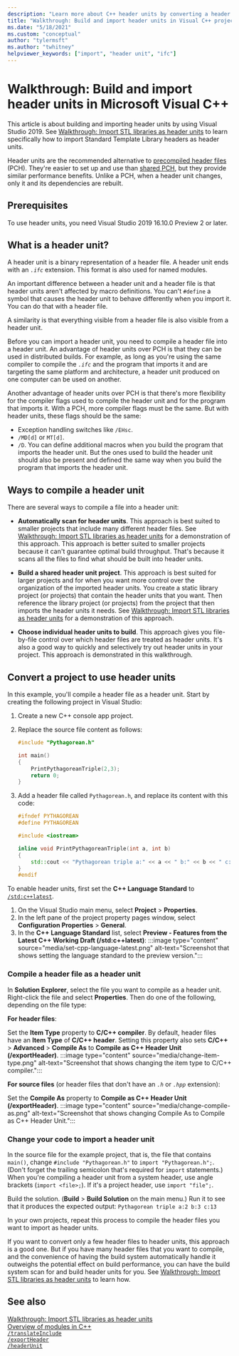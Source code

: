 ```yaml
---
description: "Learn more about C++ header units by converting a header file to a header unit by using Visual Studio 2019."
title: "Walkthrough: Build and import header units in Visual C++ projects"
ms.date: "5/18/2021"
ms.custom: "conceptual"
author: "tylermsft"
ms.author: "twhitney"
helpviewer_keywords: ["import", "header unit", "ifc"]
---
```


# Walkthrough: Build and import header units in Microsoft Visual C++

This article is about building and importing header units by using Visual Studio 2019. See [Walkthrough: Import STL libraries as header units](walkthrough-import-stl-header-units.md) to learn specifically how to import Standard Template Library headers as header units.

Header units are the recommended alternative to [precompiled header files](creating-precompiled-header-files.md) (PCH). They're easier to set up and use than [shared PCH](https://devblogs.microsoft.com/cppblog/shared-pch-usage-sample-in-visual-studio), but they provide similar performance benefits. Unlike a PCH, when a header unit changes, only it and its dependencies are rebuilt.

## Prerequisites

To use header units, you need Visual Studio 2019 16.10.0 Preview 2 or later.

## What is a header unit?

A header unit is a binary representation of a header file. A header unit ends with an *`.ifc`* extension. This format is also used for named modules.

An important difference between a header unit and a header file is that header units aren't affected by macro definitions. You can't `#define` a symbol that causes the header unit to behave differently when you import it. You can do that with a header file.

A similarity is that everything visible from a header file is also visible from a header unit.

Before you can import a header unit, you need to compile a header file into a header unit. An advantage of header units over PCH is that they can be used in distributed builds. For example, as long as you're using the same compiler to compile the *`.ifc`* and the program that imports it and are targeting the same platform and architecture, a header unit produced on one computer can be used on another.

Another advantage of header units over PCH is that there's more flexibility for the compiler flags used to compile the header unit and for the program that imports it. With a PCH, more compiler flags must be the same. But with header units, these flags should be the same:

- Exception handling switches like `/EHsc`.
- `/MD[d]` or `MT[d]`.
- `/D`. You can define additional macros when you build the program that imports the header unit. But the ones used to build the header unit should also be present and defined the same way when you build the program that imports the header unit.

## Ways to compile a header unit

There are several ways to compile a file into a header unit:

- **Automatically scan for header units**. This approach is best suited to smaller projects that include many different header files. See [Walkthrough: Import STL libraries as header units](walkthrough-import-stl-header-units.md#approach1) for a demonstration of this approach. This approach is better suited to smaller projects because it can't guarantee optimal build throughput. That's because it scans all the files to find what should be built into header units.

- **Build a shared header unit project**. This approach is best suited for larger projects and for when you want more control over the organization of the imported header units. You create a static library project (or projects) that contain the header units that you want. Then reference the library project (or projects) from the project that then imports the header units it needs. See [Walkthrough: Import STL libraries as header units](walkthrough-import-stl-header-units.md#approach2) for a demonstration of this approach.

- **Choose individual header units to build**. This approach gives you file-by-file control over which header files are treated as header units. It's also a good way to quickly and selectively try out header units in your project. This approach is demonstrated in this walkthrough.

## Convert a project to use header units

In this example, you'll compile a header file as a header unit. Start by creating the following project in Visual Studio:

1. Create a new C++ console app project.
1. Replace the source file content as follows:

    ```cpp
    #include "Pythagorean.h"
    
    int main()
    {
        PrintPythagoreanTriple(2,3);
        return 0;
    }
    ```

1. Add a header file called `Pythagorean.h`, and replace its content with this code:

    ```cpp
    #ifndef PYTHAGOREAN
    #define PYTHAGOREAN

    #include <iostream>
    
    inline void PrintPythagoreanTriple(int a, int b)
    {
        std::cout << "Pythagorean triple a:" << a << " b:" << b << " c:" << a*a + b*b << std::endl;
    }
    #endif
    ```

To enable header units, first set the **C++ Language Standard** to [`/std:c++latest`](./reference/std-specify-language-standard-version.md).

1. On the Visual Studio main menu, select **Project** > **Properties**.
1. In the left pane of the project property pages window, select **Configuration Properties** > **General**.
1. In the **C++ Language Standard** list, select **Preview - Features from the Latest C++ Working Draft (/std:c++latest)**:
:::image type="content" source="media/set-cpp-language-latest.png" alt-text="Screenshot that shows setting the language standard to the preview version.":::

### Compile a header file as a header unit

In **Solution Explorer**, select the file you want to compile as a header unit. Right-click the file and select **Properties**. Then do one of the following, depending on the file type:

**For header files**:

Set the **Item Type** property to **C/C++ compiler**. By default, header files have an **Item Type** of **C/C++ header**. Setting this property also sets **C/C++** > **Advanced** > **Compile As** to **Compile as C++ Header Unit (/exportHeader)**.
:::image type="content" source="media/change-item-type.png" alt-text="Screenshot that shows changing the item type to C/C++ compiler.":::

**For source files** (or header files that don't have an *`.h`* or *`.hpp`* extension):

Set the **Compile As** property to **Compile as C++ Header Unit (/exportHeader)**.
:::image type="content" source="media/change-compile-as.png" alt-text="Screenshot that shows changing Compile As to Compile as C++ Header Unit.":::

### Change your code to import a header unit

In the source file for the example project, that is, the file that contains `main()`, change `#include "Pythagorean.h"` to `import "Pythagorean.h";`. (Don't forget the trailing semicolon that's required for `import` statements.) When you're compiling a header unit from a system header, use angle brackets (`import <file>;`). If it's a project header, use `import "file";`.

Build the solution. (**Build** > **Build Solution** on the main menu.) Run it to see that it produces the expected output: `Pythagorean triple a:2 b:3 c:13`

In your own projects, repeat this process to compile the header files you want to import as header units.

If you want to convert only a few header files to header units, this approach is a good one. But if you have many header files that you want to compile, and the convenience of having the build system automatically handle it outweighs the potential effect on build performance, you can have the build system scan for and build header units for you. See [Walkthrough: Import STL libraries as header units](walkthrough-import-stl-header-units.md#approach1) to learn how.

## See also

[Walkthrough: Import STL libraries as header units](walkthrough-import-stl-header-units.md#approach1)\
[Overview of modules in C++](../cpp/modules-cpp.md) \
[`/translateInclude`](./reference/translateinclude.md) \
[`/exportHeader`](./reference/module-exportheader.md) \
[`/headerUnit`](./reference/headerunit.md)
